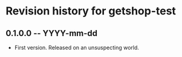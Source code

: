 # Revision history for getshop-test

## 0.1.0.0 -- YYYY-mm-dd

* First version. Released on an unsuspecting world.
